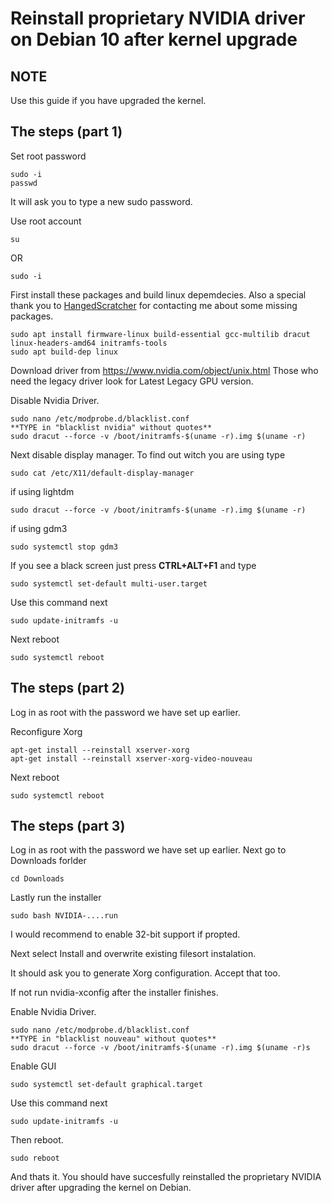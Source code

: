 # Reinstall proprietary NVIDIA driver on Debian 10 after kernel upgrade
## NOTE
Use this guide if you have upgraded the kernel.
## The steps (part 1)
Set root password
```
sudo -i
passwd
```
It will ask you to type a new sudo password.

Use root account
```
su
```
OR
```
sudo -i
```
First install these packages and build linux depemdecies.
Also a special thank you to [HangedScratcher](https://github.com/HangedScratcher) for contacting me about some missing packages.
```
sudo apt install firmware-linux build-essential gcc-multilib dracut linux-headers-amd64 initramfs-tools
sudo apt build-dep linux
```
Download driver from https://www.nvidia.com/object/unix.html
Those who need the legacy driver look for Latest Legacy GPU version.

Disable Nvidia Driver.
```
sudo nano /etc/modprobe.d/blacklist.conf
**TYPE in "blacklist nvidia" without quotes**
sudo dracut --force -v /boot/initramfs-$(uname -r).img $(uname -r)
```
Next disable display manager. To find out witch you are using type
```
sudo cat /etc/X11/default-display-manager
```
if using lightdm
```
sudo dracut --force -v /boot/initramfs-$(uname -r).img $(uname -r)
```
if using gdm3
```
sudo systemctl stop gdm3
```
If you see a black screen just press **CTRL+ALT+F1** and type
```
sudo systemctl set-default multi-user.target
```
Use this command next
```
sudo update-initramfs -u
```
Next reboot
```
sudo systemctl reboot
```
## The steps (part 2)
Log in as root with the password we have set up earlier.

Reconfigure Xorg
```
apt-get install --reinstall xserver-xorg
apt-get install --reinstall xserver-xorg-video-nouveau
```
Next reboot
```
sudo systemctl reboot
```
## The steps (part 3)
Log in as root with the password we have set up earlier.
Next go to Downloads forlder
```
cd Downloads
```
Lastly run the installer
```
sudo bash NVIDIA-....run
```
I would recommend to enable 32-bit support if propted.

Next select Install and overwrite existing filesort instalation.

It should ask you to generate Xorg configuration. Accept that too.

If not run nvidia-xconfig after the installer finishes.

Enable Nvidia Driver.
```
sudo nano /etc/modprobe.d/blacklist.conf
**TYPE in "blacklist nouveau" without quotes**
sudo dracut --force -v /boot/initramfs-$(uname -r).img $(uname -r)s
```
Enable GUI
```
sudo systemctl set-default graphical.target
```
Use this command next
```
sudo update-initramfs -u
```
Then reboot.
```
sudo reboot
```
And thats it. You should have succesfully reinstalled the proprietary NVIDIA driver after upgrading the kernel on Debian.

